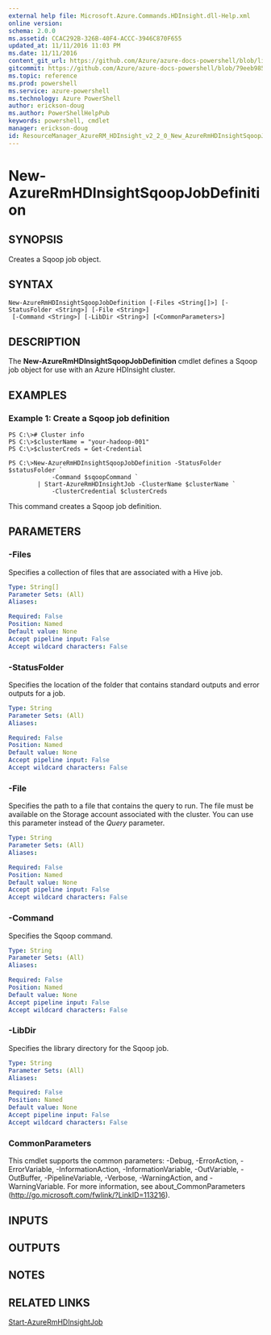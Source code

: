 ```yaml
---
external help file: Microsoft.Azure.Commands.HDInsight.dll-Help.xml
online version: 
schema: 2.0.0
ms.assetid: CCAC292B-326B-40F4-ACCC-3946C870F655
updated_at: 11/11/2016 11:03 PM
ms.date: 11/11/2016
content_git_url: https://github.com/Azure/azure-docs-powershell/blob/live/azureps-cmdlets-docs/ResourceManager/AzureRM.HDInsight/v2.2.0/New-AzureRmHDInsightSqoopJobDefinition.md
gitcommit: https://github.com/Azure/azure-docs-powershell/blob/79eeb985ea480979357fb4695832a0c3d29a48bf/azureps-cmdlets-docs/ResourceManager/AzureRM.HDInsight/v2.2.0/New-AzureRmHDInsightSqoopJobDefinition.md
ms.topic: reference
ms.prod: powershell
ms.service: azure-powershell
ms.technology: Azure PowerShell
author: erickson-doug
ms.author: PowerShellHelpPub
keywords: powershell, cmdlet
manager: erickson-doug
id: ResourceManager_AzureRM_HDInsight_v2_2_0_New_AzureRmHDInsightSqoopJobDefinition_md
---
```


# New-AzureRmHDInsightSqoopJobDefinition

## SYNOPSIS
Creates a Sqoop job object.

## SYNTAX

```
New-AzureRmHDInsightSqoopJobDefinition [-Files <String[]>] [-StatusFolder <String>] [-File <String>]
 [-Command <String>] [-LibDir <String>] [<CommonParameters>]
```

## DESCRIPTION
The **New-AzureRmHDInsightSqoopJobDefinition** cmdlet defines a Sqoop job object for use with an Azure HDInsight cluster.

## EXAMPLES

### Example 1: Create a Sqoop job definition
```
PS C:\># Cluster info
PS C:\>$clusterName = "your-hadoop-001"
PS C:\>$clusterCreds = Get-Credential

PS C:\>New-AzureRmHDInsightSqoopJobDefinition -StatusFolder $statusFolder `
            -Command $sqoopCommand `
        | Start-AzureRmHDInsightJob -ClusterName $clusterName `
            -ClusterCredential $clusterCreds
```

This command creates a Sqoop job definition.

## PARAMETERS

### -Files
Specifies a collection of files that are associated with a Hive job.

```yaml
Type: String[]
Parameter Sets: (All)
Aliases: 

Required: False
Position: Named
Default value: None
Accept pipeline input: False
Accept wildcard characters: False
```

### -StatusFolder
Specifies the location of the folder that contains standard outputs and error outputs for a job.

```yaml
Type: String
Parameter Sets: (All)
Aliases: 

Required: False
Position: Named
Default value: None
Accept pipeline input: False
Accept wildcard characters: False
```

### -File
Specifies the path to a file that contains the query to run.
The file must be available on the Storage account associated with the cluster.
You can use this parameter instead of the *Query* parameter.

```yaml
Type: String
Parameter Sets: (All)
Aliases: 

Required: False
Position: Named
Default value: None
Accept pipeline input: False
Accept wildcard characters: False
```

### -Command
Specifies the Sqoop command.

```yaml
Type: String
Parameter Sets: (All)
Aliases: 

Required: False
Position: Named
Default value: None
Accept pipeline input: False
Accept wildcard characters: False
```

### -LibDir
Specifies the library directory for the Sqoop job.

```yaml
Type: String
Parameter Sets: (All)
Aliases: 

Required: False
Position: Named
Default value: None
Accept pipeline input: False
Accept wildcard characters: False
```

### CommonParameters
This cmdlet supports the common parameters: -Debug, -ErrorAction, -ErrorVariable, -InformationAction, -InformationVariable, -OutVariable, -OutBuffer, -PipelineVariable, -Verbose, -WarningAction, and -WarningVariable. For more information, see about_CommonParameters (http://go.microsoft.com/fwlink/?LinkID=113216).

## INPUTS

## OUTPUTS

## NOTES

## RELATED LINKS

[Start-AzureRmHDInsightJob](xref:ResourceManager/AzureRM.HDInsight/v2.2.0/Start-AzureRmHDInsightJob.md)


